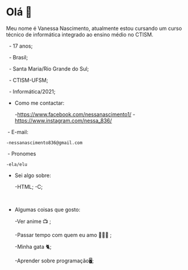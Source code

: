# Olá 👋
	
Meu nome é Vanessa Nascimento, atualmente estou cursando um curso técnico de informática integrado ao ensino médio no CTISM.
 
 
 	- 17 anos;
	
 	- Brasil;
	
 	- Santa Maria/Rio Grande do Sul;
	
 	- CTISM-UFSM;
	
 	- Informática/2021;
 
 
- Como me contactar:
	
	-https://www.facebook.com/nessanascimento1/
	-https://www.instagram.com/nessa_836/


 - E-mail:
	
	-nessanascimento836@gmail.com


 - Pronomes
	
	-ela/elu
	
	
- Sei algo sobre:
	
	-HTML;
	-C;
	
 
- Algumas coisas que gosto:
	
	-Ver anime 📺 ;
	
	-Passar tempo com quem eu amo 👨‍👩‍👧 ;
	
	-Minha gata 🐈;
	
	-Aprender sobre programação🖥;


